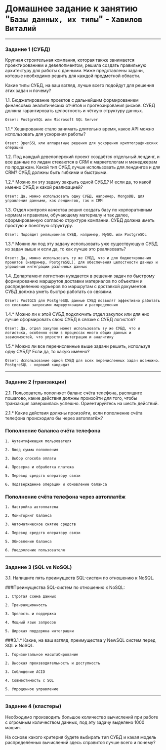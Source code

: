 # Домашнее задание к занятию "`Базы данных, их типы`" - `Хавилов Виталий`

---

### Задание 1 (СУБД)

Крупная строительная компания, которая также занимается проектированием и девелопментом, решила создать правильную архитектуру для работы с данными. Ниже представлены задачи, которые необходимо решить для каждой предметной области.

Какие типы СУБД, на ваш взгляд, лучше всего подойдут для решения этих задач и почему?

1.1. Бюджетирование проектов с дальнейшим формированием финансовых аналитических отчётов и прогнозирования рисков. СУБД должна гарантировать целостность и чёткую структуру данных.

`Ответ: PostgreSQL или Microsoft SQL Server`

1.1.* Хеширование стало занимать длительно время, какое API можно использовать для ускорения работы?

`Ответ: OpenSSL или аппаратные решения для ускорения криптографических операций`

1.2. Под каждый девелоперский проект создаётся отдельный лендинг, и все данные по лидам стекаются в CRM к маркетологам и менеджерам по продажам. Какой тип СУБД лучше использовать для лендингов и для CRM? СУБД должны быть гибкими и быстрыми.

1.2.* Можно ли эту задачу закрыть одной СУБД? И если да, то какой именно СУБД и какой реализацией?

`Ответ: Да, можно использовать одну СУБД, например, MongoDB, для управления данными, как лендингов, так и CRM`

1.3. Отдел контроля качества решил создать базу по корпоративным нормам и правилам, обучающему материалу и так далее, сформированную согласно структуре компании. СУБД должна иметь простую и понятную структуру.

`Ответ: Подойдет реляционная СУБД, например, MySQL или PostgreSQL`

1.3.* Можно ли под эту задачу использовать уже существующую СУБД из задач выше и если да, то как лучше это реализовать?

`Ответ: Да, можно использовать ту же СУБД, что и для бюджетирования проектов (например, PostgreSQL), для обеспечения целостности данных и упрощения интеграции различных данных`

1.4. Департамент логистики нуждается в решении задач по быстрому формированию маршрутов доставки материалов по объектам и распределению курьеров по маршрутам с доставкой документов. СУБД должна уметь быстро работать со связями.

`Ответ: PostGIS для PostgreSQL данные СУБД позволят эффективно работать со сложными запросами маршрутизации и распределения`

1.4.* Можно ли к этой СУБД подключить отдел закупок или для них лучше сформировать свою СУБД в связке с СУБД логистов?

`Ответ: Да, отдел закупок может использовать ту же СУБД, что и логистика, особенно если в процессах много общих данных и зависимостей, что упростит интеграцию и аналитику`

1.5.* Можно ли все перечисленные выше задачи решить, используя одну СУБД? Если да, то какую именно?

`Ответ: Использование одной СУБД для всех перечисленных задач возможно. PostgreSQL - хороший кандидат`

---

### Задание 2 (транзакции)

2.1. Пользователь пополняет баланс счёта телефона, распишите пошагово, какие действия должны произойти для того, чтобы транзакция завершилась успешно. Ориентируйтесь на шесть действий.

2.1.* Какие действия должны произойти, если пополнение счёта телефона происходило бы через автоплатёж?

### Пополнение баланса счёта телефона

`1. Аутентификация пользователя`

`2. Ввод суммы пополнения`

`3. Выбор способа оплаты`

`4. Проверка и обработка платежа`

`5. Перевод средств оператору связи`

`6. Подтверждение операции и обновление баланса`

### Пополнение счёта телефона через автоплатёж

`1. Настройка автоплатежа`

`2. Мониторинг баланса`

`3. Автоматическое снятие средств`

`4. Перевод средств оператору связи`

`5. Обновление баланса`

`6. Уведомление пользователя`

---

### Задание 3 (SQL vs NoSQL)

3.1. Напишите пять преимуществ SQL-систем по отношению к NoSQL.

###Преимущества SQL-систем по отношению к NoSQL:

`1. Строгая схема данных`

`2. Транзакционность`

`3. Зрелость и поддержка`

`4. Мощный язык запросов`

`5. Широкая поддержка интеграции`

###3.1.* Какие, на ваш взгляд, преимущества у NewSQL систем перед SQL и NoSQL.

`1. Горизонтальное масштабирование`

`2. Высокая производительность и доступность`

`3. Соблюдение ACID`

`4. Совместимость с SQL`

`5. Упрощенное управление`

---

### Задание 4 (кластеры)

Необходимо производить большое количество вычислений при работе с огромным количеством данных, под эту задачу выделено 1000 машин.

На основе какого критерия будете выбирать тип СУБД и какая модель распределённых вычислений здесь справится лучше всего и почему?

